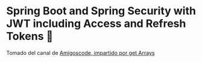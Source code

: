 # Spring Boot and Spring Security with JWT including Access and Refresh Tokens 🔑
Tomado del canal de [Amigoscode, impartido por get Arrays](https://www.youtube.com/watch?v=VVn9OG9nfH0&t=1069s)